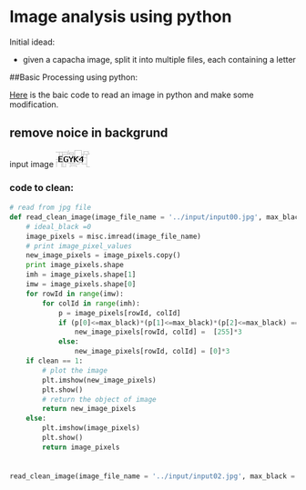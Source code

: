 # Image analysis using python

Initial idead: 
 - given a capacha image, split it into multiple files, each containing a letter
 

##Basic Processing using python:

[Here](http://scipy-lectures.github.io/advanced/image_processing/)  is the baic code to read an image in python and make some modification.

## remove noice in backgrund

input image ![alt example](https://raw.githubusercontent.com/kuberiitb/analytics/master/imageAnalysis/data/input00.jpg)

### code to clean:

```py
# read from jpg file
def read_clean_image(image_file_name = '../input/input00.jpg', max_black = 150, clean = 0 ):
    # ideal_black =0
    image_pixels = misc.imread(image_file_name)
    # print image_pixel_values
    new_image_pixels = image_pixels.copy()
    print image_pixels.shape
    imh = image_pixels.shape[1]
    imw = image_pixels.shape[0]
    for rowId in range(imw):
        for colId in range(imh):
            p = image_pixels[rowId, colId]
            if (p[0]<=max_black)*(p[1]<=max_black)*(p[2]<=max_black) ==0:
                new_image_pixels[rowId, colId] =  [255]*3
            else:
                new_image_pixels[rowId, colId] = [0]*3
    if clean == 1:
        # plot the image
        plt.imshow(new_image_pixels)
        plt.show()
        # return the object of image
        return new_image_pixels
    else:
        plt.imshow(image_pixels)
        plt.show()
        return image_pixels    


read_clean_image(image_file_name = '../input/input02.jpg', max_black = 100, clean = 1 )
```
